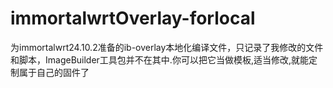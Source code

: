 # immortalwrtOverlay-forlocal
为immortalwrt24.10.2准备的ib-overlay本地化编译文件，只记录了我修改的文件和脚本，ImageBuilder工具包并不在其中.你可以把它当做模板,适当修改,就能定制属于自己的固件了
